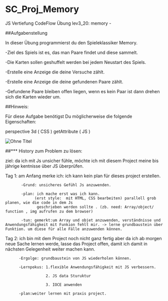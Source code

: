 # SC_Proj_Memory 

 
JS Vertiefung CodeFlow Übung lev3_20: memory - 

##Aufgabenstellung

   In dieser Übung programmierst du den Spieleklassiker Memory.

   -Ziel des Spiels ist es, das man Paare findet und diese sammelt.

   -Die Karten sollen geshuffelt werden bei jedem Neustart des Spiels.

   -Erstelle eine Anzeige die deine Versuche zählt.

   -Erstelle eine Anzeige die deine gefundenen Paare zählt.

   -Gefundene Paare bleiben offen liegen, wenn es kein Paar ist dann drehen sich die Karten wieder um.

##Hinweis:

   Für diese Aufgabe benötigst Du möglicherweise die folgende Eigenschaften:

   perspective 3d ( CSS )
   getAttribute ( JS )

![Ohne Titel](https://user-images.githubusercontent.com/79414990/132261684-bfe788cf-0e81-4253-aa5f-1830784ddec6.png)



##*** History zum Problem zu lösen:

   ziel: da ich mit Js unsicher fühle, möchte ich mit diesem Project meine bis jährige kentnisse über JS überprüfen. 

   Tag 1: am Anfang merke ich: ich kann kein plan für dieses project erstellen.

           -Grund: unsicheres Gefühl Js anzuwenden.

           -plan: ich mache erst was ich kann.
                 (erst style:  mit HTML, CSS bearbeiten) parallell grob planen, wie die code in dem Js
                  geschrieben werden sollte . (zb. need: Array/object/ function , img aufrufen zu dem browser)

           -tun: gemerkt:um Array und objet anzuwenden, verständnisse und Anwendungsfähigkeit mit Funkion fehlt mir. -> lerne grundbaustein über Funktion. um diese für alle Fälle anzuwenden können.  

   Tag 2: ich bin mit dem Project noch nicht ganz fertig aber da ich ab morgen neue Sache lernen werde, lasse das Project offen, damit ich damit in nächsten Gelegenheit weiter machen kann.

          -Ergolge: grundbaustein von JS wiederholen können.

          -Lernpokus: 1.flexible Anwendungsfähigkeit mit JS verbessern.

                      2. JS data Sturuktur 

                      3. IOCE anwenden

          -plan:weiter lernen mit praxis project. 

                                  
